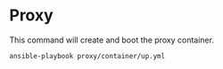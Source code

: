 # Proxy

This command will create and boot the proxy container.

```
ansible-playbook proxy/container/up.yml
```
